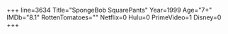 +++
line=3634
Title="SpongeBob SquarePants"
Year=1999
Age="7+"
IMDb="8.1"
RottenTomatoes=""
Netflix=0
Hulu=0
PrimeVideo=1
Disney=0
+++

